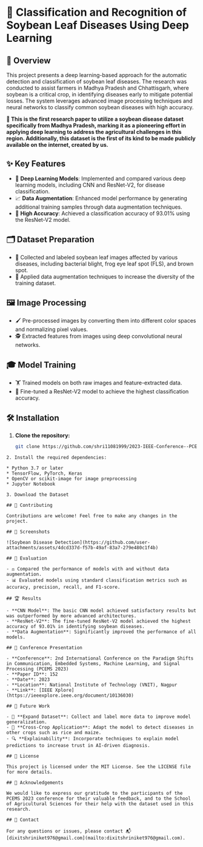 # 🌱 Classification and Recognition of Soybean Leaf Diseases Using Deep Learning

## 📄 Overview

This project presents a deep learning-based approach for the automatic detection and classification of soybean leaf diseases. The research was conducted to assist farmers in Madhya Pradesh and Chhattisgarh, where soybean is a critical crop, in identifying diseases early to mitigate potential losses. The system leverages advanced image processing techniques and neural networks to classify common soybean diseases with high accuracy.

**🚀 This is the first research paper to utilize a soybean disease dataset specifically from Madhya Pradesh, marking it as a pioneering effort in applying deep learning to address the agricultural challenges in this region. Additionally, this dataset is the first of its kind to be made publicly available on the internet, created by us.**

## ✨ Key Features

- 🧠 **Deep Learning Models**: Implemented and compared various deep learning models, including CNN and ResNet-V2, for disease classification.
- 📈 **Data Augmentation**: Enhanced model performance by generating additional training samples through data augmentation techniques.
- 🎯 **High Accuracy**: Achieved a classification accuracy of 93.01% using the ResNet-V2 model.

## 🗂️ Dataset Preparation

- 📸 Collected and labeled soybean leaf images affected by various diseases, including bacterial blight, frog eye leaf spot (FLS), and brown spot.
- 🔄 Applied data augmentation techniques to increase the diversity of the training dataset.

## 🖼️ Image Processing

- 🖌️ Pre-processed images by converting them into different color spaces and normalizing pixel values.
- 🕵️ Extracted features from images using deep convolutional neural networks.

## 🎓 Model Training

- 🏋️ Trained models on both raw images and feature-extracted data.
- 🔧 Fine-tuned a ResNet-V2 model to achieve the highest classification accuracy.

## 🛠️ Installation

1. **Clone the repository:**

   ```bash
   git clone https://github.com/shri11081999/2023-IEEE-Conference--PCEMS-.git
```
2. Install the required dependencies:

* Python 3.7 or later
* TensorFlow, PyTorch, Keras
* OpenCV or scikit-image for image preprocessing
* Jupyter Notebook

3. Download the Dataset

## 🤝 Contributing

Contributions are welcome! Feel free to make any changes in the project.

## 📸 Screenshots

![Soybean Disease Detection](https://github.com/user-attachments/assets/4dcd337d-f57b-49af-83a7-279e480c1f4b)

## 🧪 Evaluation

- ⚖️ Compared the performance of models with and without data augmentation.
- 📊 Evaluated models using standard classification metrics such as accuracy, precision, recall, and F1-score.

## 🏆 Results

- **CNN Model**: The basic CNN model achieved satisfactory results but was outperformed by more advanced architectures.
- **ResNet-V2**: The fine-tuned ResNet-V2 model achieved the highest accuracy of 93.01% in identifying soybean diseases.
- **Data Augmentation**: Significantly improved the performance of all models.

## 🎤 Conference Presentation

- **Conference**: 2nd International Conference on the Paradigm Shifts in Communication, Embedded Systems, Machine Learning, and Signal Processing (PCEMS 2023)
- **Paper ID**: 152
- **Date**: 2023
- **Location**: National Institute of Technology (VNIT), Nagpur
- **Link**: [IEEE Xplore](https://ieeexplore.ieee.org/document/10136030)

## 🔮 Future Work

- 🌱 **Expand Dataset**: Collect and label more data to improve model generalization.
- 🌾 **Cross-Crop Application**: Adapt the model to detect diseases in other crops such as rice and maize.
- 🔍 **Explainability**: Incorporate techniques to explain model predictions to increase trust in AI-driven diagnosis.

## 📝 License

This project is licensed under the MIT License. See the LICENSE file for more details.

## 🙏 Acknowledgements

We would like to express our gratitude to the participants of the PCEMS 2023 conference for their valuable feedback, and to the School of Agricultural Sciences for their help with the dataset used in this research.

## 📧 Contact

For any questions or issues, please contact 📬 [dixitshriniket976@gmail.com](mailto:dixitshriniket976@gmail.com).
